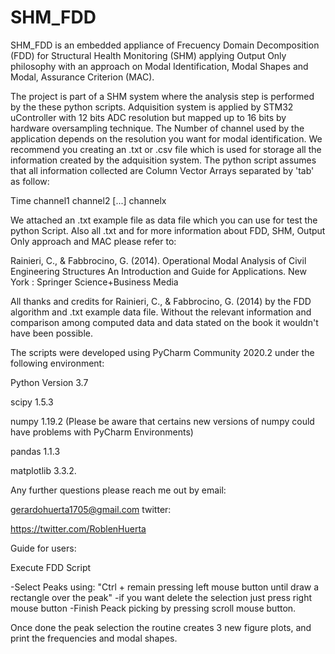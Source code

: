 # SHM_FDD
SHM_FDD is an embedded appliance of Frecuency Domain Decomposition (FDD) for Structural Health Monitoring (SHM) applying Output Only philosophy with an approach on 
Modal Identification, Modal Shapes and Modal, Assurance Criterion (MAC).

The project is part of a SHM system where the analysis step is performed by the these python scripts. Adquisition system is applied by STM32 uController with 12 bits
ADC resolution but mapped up to 16 bits by hardware oversampling technique. The Number of channel used by the application depends on the resolution you want for modal 
identification. 
We recommend you creating an .txt or .csv file which is used for storage all the information created by the adquisition system. The python script assumes that all
information collected are Column Vector Arrays separated by 'tab' as follow: 

Time  channel1  channel2 [...] channelx


We attached an .txt example file as data file which you can use for test the python Script. Also all .txt and for more information about FDD, SHM, Output Only approach and MAC please refer to: 

Rainieri, C., & Fabbrocino, G. (2014). Operational Modal Analysis of Civil Engineering Structures An Introduction and Guide for Applications. 
New York : Springer Science+Business Media
 
All thanks and credits for Rainieri, C., & Fabbrocino, G. (2014) by the
FDD algorithm and .txt example data file. Without the relevant information and comparison among computed data and data stated on the book it wouldn't have been possible.


The scripts were developed using PyCharm Community 2020.2 under the following environment: 

Python Version 3.7

scipy	1.5.3

numpy	1.19.2  (Please be aware that certains new versions of numpy could have problems with PyCharm Environments)

pandas	1.1.3

matplotlib	3.3.2.


Any further questions please reach me out by email: 

gerardohuerta1705@gmail.com
twitter: 

https://twitter.com/RoblenHuerta

Guide for users: 

Execute FDD Script

-Select Peaks using: "Ctrl + remain pressing left mouse button until draw a rectangle over the peak"
-if you want delete the selection just press right mouse button
-Finish Peack picking by pressing scroll mouse button. 

Once done the peak selection the routine creates 3 new figure plots, and print the frequencies and modal shapes.  
